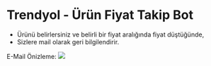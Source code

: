 # Trendyol - Ürün Fiyat Takip Bot

- Ürünü belirlersiniz ve belirli bir fiyat aralığında fiyat düştüğünde,
- Sizlere mail olarak geri bilgilendirir.

E-Mail Önizleme: 
<img src="https://i.hizliresim.com/gtn6n3u.png" />
